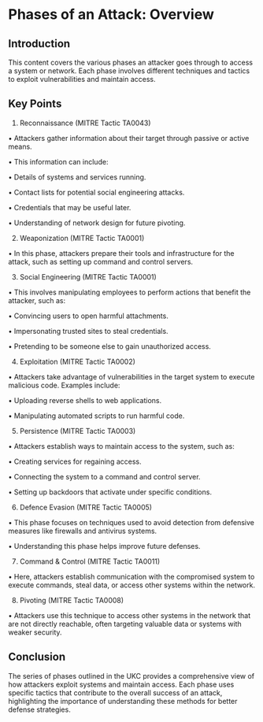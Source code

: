 # Phases of an Attack: Overview 

## Introduction 
This content covers the various phases an attacker goes through to access a system or network. Each phase involves different techniques and tactics to exploit vulnerabilities and maintain access. 

## Key Points 

1. Reconnaissance (MITRE Tactic TA0043) 

• Attackers gather information about their target through passive or active means. 

• This information can include: 

• Details of systems and services running. 

• Contact lists for potential social engineering attacks. 

• Credentials that may be useful later. 

• Understanding of network design for future pivoting. 

2. Weaponization (MITRE Tactic TA0001) 

• In this phase, attackers prepare their tools and infrastructure for the attack, such as setting up command and control servers. 

3. Social Engineering (MITRE Tactic TA0001) 

• This involves manipulating employees to perform actions that benefit the attacker, such as: 

• Convincing users to open harmful attachments. 

• Impersonating trusted sites to steal credentials.

• Pretending to be someone else to gain unauthorized access. 

4. Exploitation (MITRE Tactic TA0002) 

• Attackers take advantage of vulnerabilities in the target system to execute malicious code. Examples include: 

• Uploading reverse shells to web applications. 

• Manipulating automated scripts to run harmful code. 

5. Persistence (MITRE Tactic TA0003) 

• Attackers establish ways to maintain access to the system, such as: 

• Creating services for regaining access. 

• Connecting the system to a command and control server. 

• Setting up backdoors that activate under specific conditions. 

6. Defence Evasion (MITRE Tactic TA0005) 

• This phase focuses on techniques used to avoid detection from defensive measures like firewalls and antivirus systems. 

• Understanding this phase helps improve future defenses. 

7. Command &amp; Control (MITRE Tactic TA0011) 

• Here, attackers establish communication with the compromised system to execute commands, steal data, or access other systems within the network. 

8. Pivoting (MITRE Tactic TA0008) 

• Attackers use this technique to access other systems in the network that are not directly reachable, often targeting valuable data or systems with weaker security. 

## Conclusion 
The series of phases outlined in the UKC provides a comprehensive view of how attackers exploit systems and maintain access. Each phase uses specific tactics that contribute to the overall success of an attack, highlighting the importance of understanding these methods for better defense strategies.